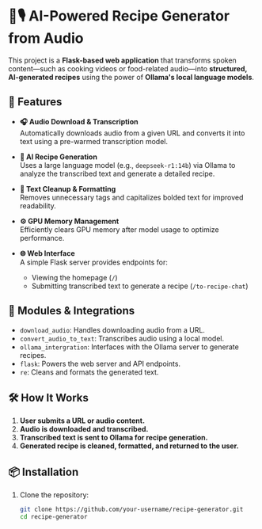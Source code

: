 # 🧠🎙️ AI-Powered Recipe Generator from Audio

This project is a **Flask-based web application** that transforms spoken content—such as cooking videos or food-related audio—into **structured, AI-generated recipes** using the power of **Ollama's local language models**.

## 🚀 Features

- **🎧 Audio Download & Transcription**  
  Automatically downloads audio from a given URL and converts it into text using a pre-warmed transcription model.

- **🧠 AI Recipe Generation**  
  Uses a large language model (e.g., `deepseek-r1:14b`) via Ollama to analyze the transcribed text and generate a detailed recipe.

- **🧹 Text Cleanup & Formatting**  
  Removes unnecessary tags and capitalizes bolded text for improved readability.

- **⚙️ GPU Memory Management**  
  Efficiently clears GPU memory after model usage to optimize performance.

- **🌐 Web Interface**  
  A simple Flask server provides endpoints for:
  - Viewing the homepage (`/`)
  - Submitting transcribed text to generate a recipe (`/to-recipe-chat`)

## 🧩 Modules & Integrations

- `download_audio`: Handles downloading audio from a URL.
- `convert_audio_to_text`: Transcribes audio using a local model.
- `ollama_intergration`: Interfaces with the Ollama server to generate recipes.
- `flask`: Powers the web server and API endpoints.
- `re`: Cleans and formats the generated text.

## 🛠️ How It Works

1. **User submits a URL or audio content.**
2. **Audio is downloaded and transcribed.**
3. **Transcribed text is sent to Ollama for recipe generation.**
4. **Generated recipe is cleaned, formatted, and returned to the user.**

## 📦 Installation

1. Clone the repository:
   ```bash
   git clone https://github.com/your-username/recipe-generator.git
   cd recipe-generator
